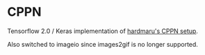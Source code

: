 # CPPN

Tensorflow 2.0 / Keras implementation of [hardmaru's CPPN setup][1].

Also switched to imageio since images2gif is no longer supported.

[1]: https://github.com/hardmaru/cppn-tensorflow
